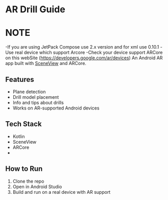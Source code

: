 # AR Drill Guide

# NOTE
-If you are using JetPack Compose use 2.x version and for xml use 0.10.1 
-Use real device which support Arcore 
-Check your device support ARCore on this webSite (https://developers.google.com/ar/devices)
An Android AR app built with [SceneView](https://github.com/SceneView/sceneview-android) and ARCore.

## Features
- Plane detection
- Drill model placement
- Info and tips about drills
- Works on AR-supported Android devices

## Tech Stack
- Kotlin
- SceneView
- ARCore
- 
## How to Run
1. Clone the repo
2. Open in Android Studio
3. Build and run on a real device with AR support

